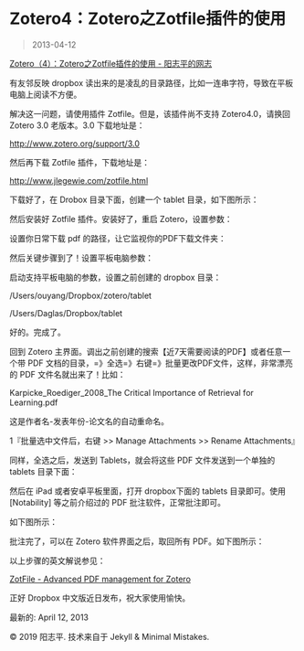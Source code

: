 # Zotero4：Zotero之Zotfile插件的使用
> 2013-04-12

[Zotero（4）：Zotero之Zotfile插件的使用 - 阳志平的网志](https://www.yangzhiping.com/tech/zotero4.html)

有友邻反映 dropbox 读出来的是凌乱的目录路径，比如一连串字符，导致在平板电脑上阅读不方便。

解决这一问题，请使用插件 Zotfile。但是，该插件尚不支持 Zotero4.0，请换回 Zotero 3.0 老版本。3.0 下载地址是：

http://www.zotero.org/support/3.0

然后再下载 Zotfile 插件，下载地址是：

http://www.jlegewie.com/zotfile.html

下载好了，在 Drobox 目录下面，创建一个 tablet 目录，如下图所示：

然后安装好 Zotfile 插件。安装好了，重启 Zotero，设置参数：

设置你日常下载 pdf 的路径，让它监视你的PDF下载文件夹：

然后关键步骤到了！设置平板电脑参数：

启动支持平板电脑的参数，设置之前创建的 dropbox 目录：

/Users/ouyang/Dropbox/zotero/tablet

/Users/Daglas/Dropbox/tablet

好的。完成了。

回到 Zotero 主界面。调出之前创建的搜索【近7天需要阅读的PDF】或者任意一个带 PDF 文档的目录，=》全选=》右键=》批量更改PDF文件，这样，非常漂亮的 PDF 文件名就出来了！比如：

Karpicke_Roediger_2008_The Critical Importance of Retrieval for Learning.pdf

这是作者名-发表年份-论文名的自动重命名。

1『批量选中文件后，右键 >> Manage Attachments >> Rename Attachments』

同样，全选之后，发送到 Tablets，就会将这些 PDF 文件发送到一个单独的 tablets 目录下面：

然后在 iPad 或者安卓平板里面，打开 dropbox下面的 tablets 目录即可。使用 [Notability] 等之前介绍过的 PDF 批注软件，正常批注即可。

如下图所示：

批注完了，可以在 Zotero 软件界面之后，取回所有 PDF。如下图所示：

以上步骤的英文解说参见：

[ZotFile - Advanced PDF management for Zotero](http://zotfile.com/)

正好 Dropbox 中文版近日发布，祝大家使用愉快。

最新的: April 12, 2013

© 2019 阳志平. 技术来自于 Jekyll & Minimal Mistakes.

